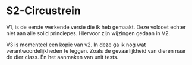 # S2-Circustrein

V1, is de eerste werkende versie die ik heb gemaakt. Deze voldoet echter niet aan alle solid princiepes. Hiervoor zijn wijzingen gedaan in V2.

V3 is momenteel een kopie van v2. In deze ga ik nog wat verantwoordelijkheden te leggen. Zoals de gevaarlijkheid van dieren naar de dier class.
En het aanmaken van unit tests.